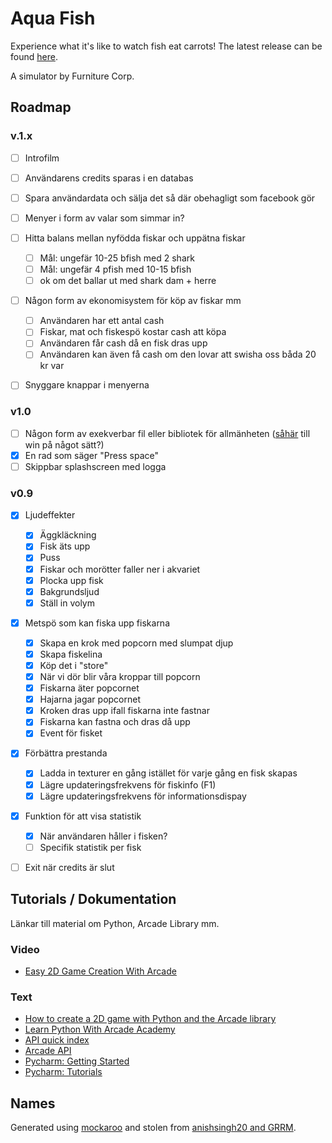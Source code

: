 # Aqua Fish

Experience what it's like to watch fish eat carrots! The latest release can be found [here](https://github.com/owlnical/fc-aqua-fish/releases).

A simulator by Furniture Corp.

## Roadmap

### v.1.x
- [ ] Introfilm
- [ ] Användarens credits sparas i en databas
- [ ] Spara användardata och sälja det så där obehagligt som facebook gör
- [ ] Menyer i form av valar som simmar in?
- [ ] Hitta balans mellan nyfödda fiskar och uppätna fiskar
  - [ ] Mål: ungefär 10-25 bfish med 2 shark
  - [ ] Mål: ungefär 4 pfish med 10-15 bfish
  - [ ] ok om det ballar ut med shark dam + herre
- [ ] Någon form av ekonomisystem för köp av fiskar mm
  - [ ] Användaren har ett antal cash
  - [ ] Fiskar, mat och fiskespö kostar cash att köpa
  - [ ] Användaren får cash då en fisk dras upp
  - [ ] Användaren kan även få cash om den lovar att swisha oss båda 20 kr var
- [ ] Snyggare knappar i menyerna


### v1.0
- [ ] Någon form av exekverbar fil eller bibliotek för allmänheten ([såhär](http://arcade.academy/examples/pyinstaller.html) till win på något sätt?)
- [x] En rad som säger "Press space"
- [ ] Skippbar splashscreen med logga

### v0.9
- [x] Ljudeffekter
  - [x] Äggkläckning
  - [x] Fisk äts upp
  - [x] Puss
  - [x] Fiskar och morötter faller ner i akvariet
  - [x] Plocka upp fisk
  - [x] Bakgrundsljud
  - [x] Ställ in volym
- [x] Metspö som kan fiska upp fiskarna
  - [x] Skapa en krok med popcorn med slumpat djup
  - [x] Skapa fiskelina
  - [x] Köp det i "store"
  - [x] När vi dör blir våra kroppar till popcorn
  - [x] Fiskarna äter popcornet
  - [x] Hajarna jagar popcornet
  - [x] Kroken dras upp ifall fiskarna inte fastnar
  - [x] Fiskarna kan fastna och dras då upp
  - [x] Event för fisket
- [x] Förbättra prestanda
  - [x] Ladda in texturer en gång istället för varje gång en fisk skapas
  - [x] Lägre updateringsfrekvens för fiskinfo (F1)
  - [x] Lägre updateringsfrekvens för informationsdispay
- [x] Funktion för att visa statistik
  - [x] När användaren håller i fisken?
  - [ ] Specifik statistik per fisk
- [ ] Exit när credits är slut


## Tutorials / Dokumentation

Länkar till material om Python, Arcade Library mm.

### Video

- [Easy 2D Game Creation With Arcade](https://www.youtube.com/watch?v=8InKwiysVIk)

### Text

- [How to create a 2D game with Python and the Arcade library](https://opensource.com/article/18/4/easy-2d-game-creation-python-and-arcade)
- [Learn Python With Arcade Academy](https://arcade-book.readthedocs.io/en/latest/)
- [API quick index](http://arcade.academy/quick_index.html)
- [Arcade API](http://arcade.academy/arcade.html)
- [Pycharm: Getting Started](https://confluence.jetbrains.com/display/PYH/Getting+Started+with+PyCharm)
- [Pycharm: Tutorials](https://confluence.jetbrains.com/display/PYH/PyCharm+Tutorials)

## Names

Generated using [mockaroo](https://mockaroo.com/) and stolen from [anishsingh20 and GRRM](https://github.com/anishsingh20/Network-Analysis-of-Game-of-Thrones).
